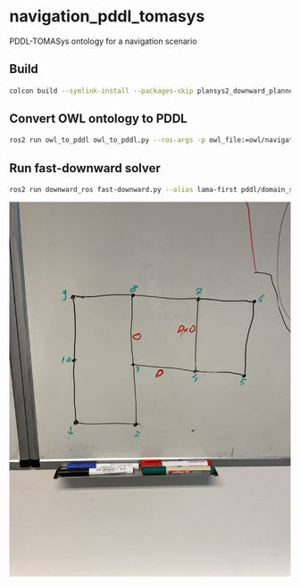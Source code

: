 # navigation_pddl_tomasys

PDDL-TOMASys ontology for a navigation scenario

## Build

```bash
colcon build --symlink-install --packages-skip plansys2_downward_planner
```

## Convert OWL ontology to PDDL

```bash
ros2 run owl_to_pddl owl_to_pddl.py --ros-args -p owl_file:=owl/navigation.owl -p in_domain_file:=pddl/domain_sas.pddl -p out_domain_file:=pddl/domain_sas_created.pddl -p in_problem_file:=pddl/problem.pddl -p out_problem_file:=pddl/problem_created.pddl
```

## Run fast-downward solver

```bash
ros2 run downward_ros fast-downward.py --alias lama-first pddl/domain_sas_created.pddl pddl/problem_created.pddl
```

![Map example](IMG_0006.JPEG)